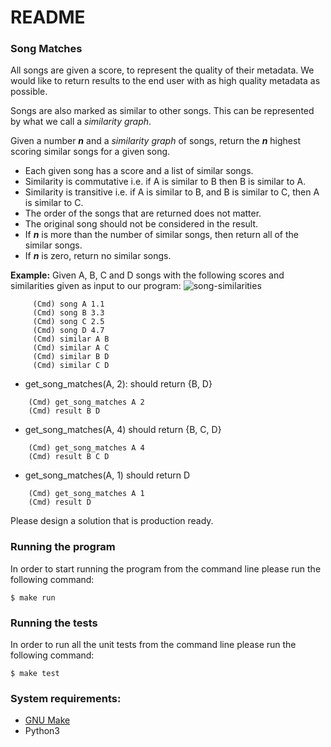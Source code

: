 # README #

### Song Matches ###

All songs are given a score, to represent the quality of their metadata.
We would like to return results to the end user with as high quality metadata as possible.

Songs are also marked as similar to other songs.
This can be represented by what we call a _similarity graph_.

Given a number _**n**_ and a _similarity graph_ of songs, return the _**n**_ highest scoring similar songs for a given song.

* Each given song has a score and a list of similar songs.
* Similarity is commutative i.e. if A is similar to B then B is similar to A.
* Similarity is transitive i.e. if A is similar to B, and B is similar to C, then A is similar to C.
* The order of the songs that are returned does not matter.
* The original song should not be considered in the result.
* If _**n**_ is more than the number of similar songs, then return all of the similar songs.
* If _**n**_ is zero, return no similar songs.


**Example:** Given A, B, C and D songs with the following scores and similarities given as input to our program:
![song-similarities](./song-similarities.jpg)

```
     (Cmd) song A 1.1
     (Cmd) song B 3.3
     (Cmd) song C 2.5
     (Cmd) song D 4.7
     (Cmd) similar A B
     (Cmd) similar A C
     (Cmd) similar B D
     (Cmd) similar C D
```


* get_song_matches(A, 2): should return {B, D}

```
    (Cmd) get_song_matches A 2
    (Cmd) result B D
```


* get_song_matches(A, 4) should return {B, C, D}

```
    (Cmd) get_song_matches A 4
    (Cmd) result B C D
```


* get_song_matches(A, 1) should return D

```
    (Cmd) get_song_matches A 1
    (Cmd) result D
```

Please design a solution that is production ready.

### Running the program

In order to start running the program from the command line please run the following command:

```
$ make run
```

### Running the tests

In order to run all the unit tests from the command line please run the following command:

```
$ make test
```

### System requirements:

- [GNU Make](https://www.gnu.org/software/make/)
- Python3
